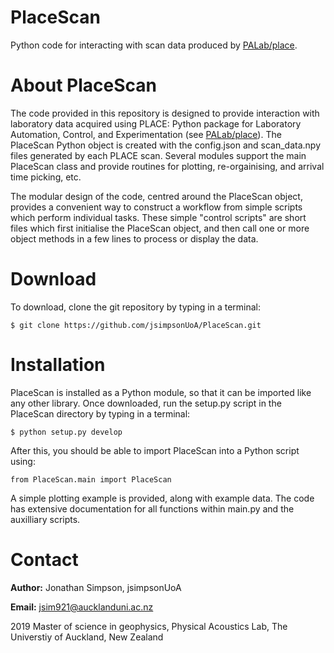 # PlaceScan
Python code for interacting with scan data produced by [PALab/place](https://github.com/PALab/place).

# About PlaceScan
The code provided in this repository is designed to provide interaction with laboratory data acquired using PLACE: Python package for Laboratory Automation, Control, and Experimentation (see [PALab/place](https://github.com/PALab/place)). The PlaceScan Python object is created with the config.json and scan_data.npy files generated by each PLACE scan. Several modules support the main PlaceScan class and provide routines for plotting, re-orgainising, and arrival time picking, etc.

The modular design of the code, centred around the PlaceScan object, provides a convenient way to construct a workflow from simple scripts which perform individual tasks. These simple "control scripts" are short files which first initialise the PlaceScan object, and then call one or more object methods in a few lines to process or display the data.

# Download

To download, clone the git repository by typing in a terminal:

```
$ git clone https://github.com/jsimpsonUoA/PlaceScan.git
```

# Installation

PlaceScan is installed as a Python module, so that it can be imported like any other library. Once downloaded, run the setup.py script in the PlaceScan directory by typing in a terminal:

```
$ python setup.py develop
```

After this, you should be able to import PlaceScan into a Python script using:

```
from PlaceScan.main import PlaceScan
```

A simple plotting example is provided, along with example data. The code has extensive documentation for all functions within main.py and the auxilliary scripts.

# Contact
__Author:__ Jonathan Simpson, jsimpsonUoA

__Email:__ jsim921@aucklanduni.ac.nz

2019 Master of science in geophysics, Physical Acoustics Lab,
The Universtiy of Auckland, New Zealand
